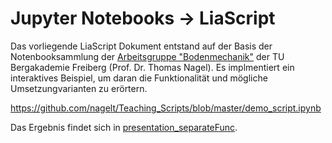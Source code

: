 # Jupyter Notebooks -> LiaScript 

Das vorliegende LiaScript Dokument entstand auf der Basis der Notenbooksammlung der [Arbeitsgruppe "Bodenmechanik"](https://tu-freiberg.de/bodenmechanik) der TU Bergakademie Freiberg (Prof. Dr. Thomas Nagel). Es implmentiert ein interaktives Beispiel, um daran die Funktionalität und mögliche Umsetzungvarianten zu erörtern.

https://github.com/nagelt/Teaching_Scripts/blob/master/demo_script.ipynb

Das Ergebnis findet sich in [presentation_separateFunc](https://github.com/LiaPlayground/Jupyter2Liascript/blob/main/presentation_separateFunc.md).
